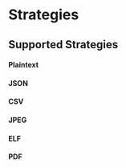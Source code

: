 # Strategies

## Supported Strategies

#### Plaintext

#### JSON

#### CSV

#### JPEG

#### ELF

#### PDF

